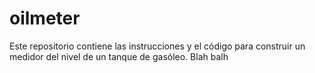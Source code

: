 # oilmeter

Este repositorio contiene las instrucciones y el código para construir un medidor del nivel de un tanque de gasóleo. Blah balh
